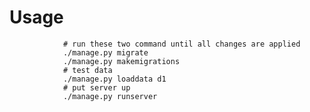 # Usage

				# run these two command until all changes are applied
				./manage.py migrate
				./manage.py makemigrations
				# test data
				./manage.py loaddata d1
				# put server up
				./manage.py runserver
